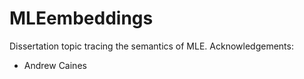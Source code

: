 # MLEembeddings
Dissertation topic tracing the semantics of MLE. 
Acknowledgements:
* Andrew Caines

